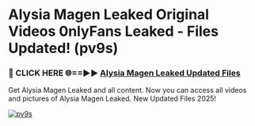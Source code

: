 # Alysia Magen Leaked Original Videos 0nlyFans Leaked - Files Updated! (pv9s)

<h3>🔴 CLICK HERE 🌐==►► <a href="https://tinyurl.com/ms9xzufz" rel="nofollow">Alysia Magen Leaked Updated Files</a></h3>

Get Alysia Magen Leaked and all content. Now you can access all videos and pictures of Alysia Magen Leaked. New Updated Files 2025!

[![pv9s](https://i.imgur.com/NaUBvic.gif)](https://tinyurl.com/ms9xzufz)
